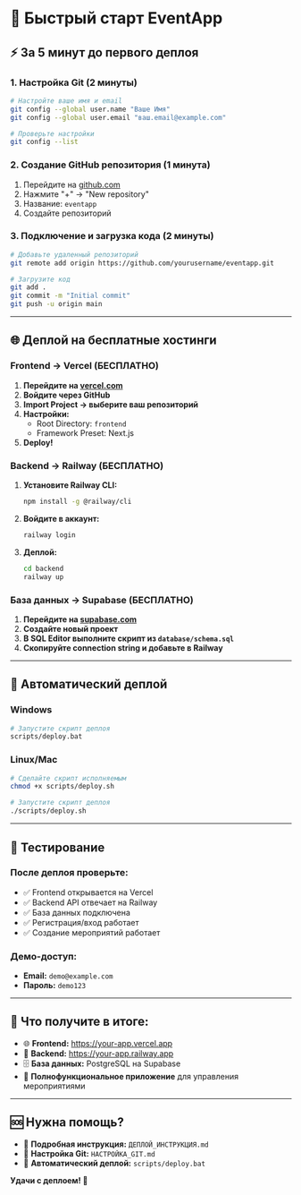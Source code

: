 # 🚀 Быстрый старт EventApp

## ⚡ За 5 минут до первого деплоя

### 1. Настройка Git (2 минуты)
```bash
# Настройте ваше имя и email
git config --global user.name "Ваше Имя"
git config --global user.email "ваш.email@example.com"

# Проверьте настройки
git config --list
```

### 2. Создание GitHub репозитория (1 минута)
1. Перейдите на [github.com](https://github.com)
2. Нажмите "+" → "New repository"
3. Название: `eventapp`
4. Создайте репозиторий

### 3. Подключение и загрузка кода (2 минуты)
```bash
# Добавьте удаленный репозиторий
git remote add origin https://github.com/yourusername/eventapp.git

# Загрузите код
git add .
git commit -m "Initial commit"
git push -u origin main
```

---

## 🌐 Деплой на бесплатные хостинги

### Frontend → Vercel (БЕСПЛАТНО)
1. **Перейдите на [vercel.com](https://vercel.com)**
2. **Войдите через GitHub**
3. **Import Project → выберите ваш репозиторий**
4. **Настройки:**
   - Root Directory: `frontend`
   - Framework Preset: Next.js
5. **Deploy!**

### Backend → Railway (БЕСПЛАТНО)
1. **Установите Railway CLI:**
   ```bash
   npm install -g @railway/cli
   ```
2. **Войдите в аккаунт:**
   ```bash
   railway login
   ```
3. **Деплой:**
   ```bash
   cd backend
   railway up
   ```

### База данных → Supabase (БЕСПЛАТНО)
1. **Перейдите на [supabase.com](https://supabase.com)**
2. **Создайте новый проект**
3. **В SQL Editor выполните скрипт из `database/schema.sql`**
4. **Скопируйте connection string и добавьте в Railway**

---

## 🔧 Автоматический деплой

### Windows
```bash
# Запустите скрипт деплоя
scripts/deploy.bat
```

### Linux/Mac
```bash
# Сделайте скрипт исполняемым
chmod +x scripts/deploy.sh

# Запустите скрипт деплоя
./scripts/deploy.sh
```

---

## 📱 Тестирование

### После деплоя проверьте:
- ✅ Frontend открывается на Vercel
- ✅ Backend API отвечает на Railway
- ✅ База данных подключена
- ✅ Регистрация/вход работает
- ✅ Создание мероприятий работает

### Демо-доступ:
- **Email:** `demo@example.com`
- **Пароль:** `demo123`

---

## 🎯 Что получите в итоге:

- 🌐 **Frontend:** https://your-app.vercel.app
- 🔧 **Backend:** https://your-app.railway.app
- 🗄️ **База данных:** PostgreSQL на Supabase
- 📱 **Полнофункциональное приложение** для управления мероприятиями

---

## 🆘 Нужна помощь?

- 📖 **Подробная инструкция:** `ДЕПЛОЙ_ИНСТРУКЦИЯ.md`
- 🔧 **Настройка Git:** `НАСТРОЙКА_GIT.md`
- 🚀 **Автоматический деплой:** `scripts/deploy.bat`

**Удачи с деплоем! 🚀**
